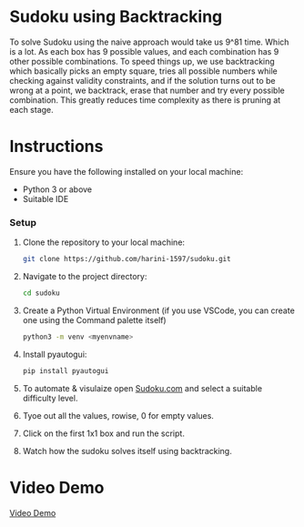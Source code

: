 # Sudoku using Backtracking
To solve Sudoku using the naive approach would take us 9^81 time. Which is a lot. As each box has 9 possible values, and each combination has 9 other possible combinations. 
To speed things up, we use backtracking which basically picks an empty square, tries all possible numbers while checking against validity constraints, and if the solution turns out to be wrong at a point, we backtrack, erase that number and try every possible combination.
This greatly reduces time complexity as there is pruning at each stage.

# Instructions
Ensure you have the following installed on your local machine:
- Python 3 or above
- Suitable IDE

### Setup

1. Clone the repository to your local machine:

   ```bash
   git clone https://github.com/harini-1597/sudoku.git
   ```

2. Navigate to the project directory:

   ```bash
   cd sudoku
   ```

3. Create a Python Virtual Environment (if you use VSCode, you can create one using the Command palette itself)

    ```bash
    python3 -m venv <myenvname>
    ```

3. Install pyautogui:

   ```bash
   pip install pyautogui
   ```
4. To automate & visulaize open [Sudoku.com](https://sudoku.com/) and select a suitable difficulty level.
5. Tyoe out all the values, rowise, 0 for empty values.
6. Click on the first 1x1 box and run the script.
7. Watch how the sudoku solves itself using backtracking.

# Video Demo
[Video Demo](https://drive.google.com/file/d/1sQ-EJVMEEazhsXYKMXjUVUnqdbuXw_en/view?usp=sharing)
